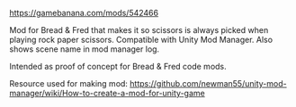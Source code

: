 https://gamebanana.com/mods/542466

Mod for Bread & Fred that makes it so scissors is always picked when playing rock paper scissors. Compatible with Unity Mod Manager. Also shows scene name in mod manager log.

Intended as proof of concept for Bread & Fred code mods. 

Resource used for making mod: https://github.com/newman55/unity-mod-manager/wiki/How-to-create-a-mod-for-unity-game

